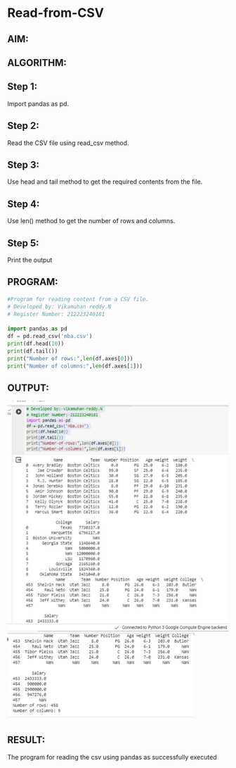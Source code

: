 # Read-from-CSV

## AIM:

## ALGORITHM:
## Step 1:
Import pandas as pd.

## Step 2:
Read the CSV file using read_csv method.

## Step 3:
Use head and tail method to get the required contents from the file.

## Step 4:
Use len() method to get the number of rows and columns.

## Step 5:
Print the output
## PROGRAM:
```py
#Program for reading content from a CSV file.
# Developed by: Vikamuhan reddy.N
# Register Number: 212223240181

import pandas as pd
df = pd.read_csv('nba.csv')
print(df.head(10))
print(df.tail())
print("Number of rows:",len(df.axes[0]))
print("Number of columns:",len(df.axes[1]))
```

## OUTPUT:
![output](./picp1.jpg)
![output](./picp2.jpg)

## RESULT:
The program for reading the csv using pandas as successfully executed